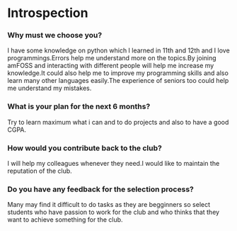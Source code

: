 # Introspection

### Why must we choose you?
I have some knowledge on python which I learned in 11th and 12th and I love programmings.Errors help me understand more on the topics.By joining amFOSS and interacting with different people will help me increase my knowledge.It could also help me to improve my programming skills and also learn many other languages easily.The experience of seniors too could help me understand my mistakes.

### What is your plan for the next 6 months?
Try to learn maximum what i can and to do projects and also to have a good CGPA.

### How would you contribute back to the club? 
I will help my colleagues whenever they need.I would like to maintain the reputation of the club.

### Do you have any feedback for the selection process?
Many may find it difficult to do tasks as they are begginners so select students who have passion to work for the club and who thinks that they want to achieve something for the club.
